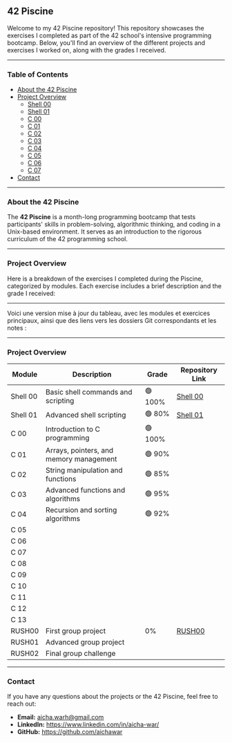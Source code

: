 ## 42 Piscine

Welcome to my 42 Piscine repository! This repository showcases the exercises I completed as part of the 42 school's intensive programming bootcamp. Below, you'll find an overview of the different projects and exercises I worked on, along with the grades I received.

---

### Table of Contents
- [About the 42 Piscine](#about-the-42-piscine)
- [Project Overview](#project-overview)
  - [Shell 00](#shell-00)
  - [Shell 01](#shell-01)
  - [C 00](#c-00)
  - [C 01](#c-01)
  - [C 02](#c-02)
  - [C 03](#c-03)
  - [C 04](#c-04)
  - [C 05](#c-05)
  - [C 06](#c-06)
  - [C 07](#c-07)
- [Contact](#contact)

---

### About the 42 Piscine

The **42 Piscine** is a month-long programming bootcamp that tests participants' skills in problem-solving, algorithmic thinking, and coding in a Unix-based environment. It serves as an introduction to the rigorous curriculum of the 42 programming school.

---

### Project Overview

Here is a breakdown of the exercises I completed during the Piscine, categorized by modules. Each exercise includes a brief description and the grade I received:

---

Voici une version mise à jour du tableau, avec les modules et exercices principaux, ainsi que des liens vers les dossiers Git correspondants et les notes :

---

### Project Overview

| Module   | Description                               | Grade | Repository Link                                      |
|----------|-------------------------------------------|-------|-----------------------------------------------------|
| Shell 00 | Basic shell commands and scripting        | 🟢 100% | [Shell 00](https://github.com/aichawar/Piscine-42-lisboa/tree/main/shell00) |
| Shell 01 | Advanced shell scripting                  | 🟢 80%  | [Shell 01](https://github.com/aichawar/Piscine-42-lisboa/tree/main/shell01) |
| C 00     | Introduction to C programming             | 🟢 100% |  |
| C 01     | Arrays, pointers, and memory management   | 🟢 90%  |  |
| C 02     | String manipulation and functions         | 🟢 85%  |  |
| C 03     | Advanced functions and algorithms         | 🟢 95%  | |
| C 04     | Recursion and sorting algorithms          | 🟢 92%  ||
| C 05     |      |    |  |
| C 06     |  |   | |
| C 07     |     |   |  |
| C 08     |     |   |  |
| C 09     |     |   |  |
| C 10     |     |   |  |
| C 11     |     |   |  |
| C 12     |     |   |  |
| C 13     |     |   |  |
| RUSH00   | First group project                       | 0% | [RUSH00](https://github.com/aichawar/Piscine-42-lisboa/tree/main/Rush01)|
| RUSH01   | Advanced group project                    |   |  |
| RUSH02   | Final group challenge                     |   | |

---

### Contact
If you have any questions about the projects or the 42 Piscine, feel free to reach out:

- **Email:** aicha.warh@gmail.com
- **LinkedIn:** https://www.linkedin.com/in/aicha-war/
- **GitHub:** https://github.com/aichawar
